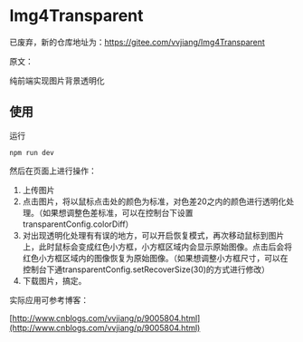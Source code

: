 # Img4Transparent #

已废弃，新的仓库地址为：https://gitee.com/vvjiang/Img4Transparent

原文：

纯前端实现图片背景透明化

## 使用 ##

运行

    npm run dev

然后在页面上进行操作：

1. 上传图片
2. 点击图片，将以鼠标点击处的颜色为标准，对色差20之内的颜色进行透明化处理。（如果想调整色差标准，可以在控制台下设置transparentConfig.colorDiff）
3. 对出现透明化处理有有误的地方，可以开启恢复模式，再次移动鼠标到图片上，此时鼠标会变成红色小方框，小方框区域内会显示原始图像。点击后会将红色小方框区域内的图像恢复为原始图像。（如果想调整小方框尺寸，可以在控制台下通transparentConfig.setRecoverSize(30)的方式进行修改）
4. 下载图片，搞定。

实际应用可参考博客：

[http://www.cnblogs.com/vvjiang/p/9005804.html](http://www.cnblogs.com/vvjiang/p/9005804.html)

